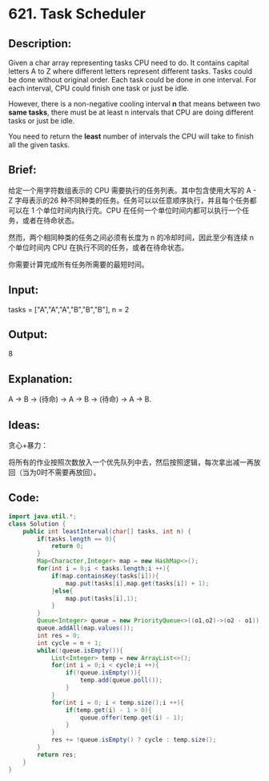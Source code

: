 # 621. Task Scheduler

## Description:

Given a char array representing tasks CPU need to do. It contains capital letters A to Z where different letters represent different tasks. Tasks could be done without original order. Each task could be done in one interval. For each interval, CPU could finish one task or just be idle.

However, there is a non-negative cooling interval **n** that means between two **same tasks**, there must be at least n intervals that CPU are doing different tasks or just be idle.

You need to return the **least** number of intervals the CPU will take to finish all the given tasks.

## Brief:

给定一个用字符数组表示的 CPU 需要执行的任务列表。其中包含使用大写的 A - Z 字母表示的26 种不同种类的任务。任务可以以任意顺序执行，并且每个任务都可以在 1 个单位时间内执行完。CPU 在任何一个单位时间内都可以执行一个任务，或者在待命状态。

然而，两个相同种类的任务之间必须有长度为 n 的冷却时间，因此至少有连续 n 个单位时间内 CPU 在执行不同的任务，或者在待命状态。

你需要计算完成所有任务所需要的最短时间。

## Input:

tasks = ["A","A","A","B","B","B"], n = 2

## Output:

8

## Explanation:

A -> B -> (待命) -> A -> B -> (待命) -> A -> B.

## Ideas:

贪心+暴力：

​	将所有的作业按照次数放入一个优先队列中去，然后按照逻辑，每次拿出减一再放回（当为0时不需要再放回）。

## Code:

```java
import java.util.*;
class Solution {
    public int leastInterval(char[] tasks, int n) {
        if(tasks.length == 0){
            return 0;
        }
        Map<Character,Integer> map = new HashMap<>();
        for(int i = 0;i < tasks.length;i ++){
            if(map.containsKey(tasks[i])){
                map.put(tasks[i],map.get(tasks[i]) + 1);
            }else{
                map.put(tasks[i],1);
            }
        }
        Queue<Integer> queue = new PriorityQueue<>((o1,o2)->(o2 - o1));
        queue.addAll(map.values());
        int res = 0;
        int cycle = n + 1;
        while(!queue.isEmpty()){
            List<Integer> temp = new ArrayList<>();
            for(int i = 0;i < cycle;i ++){
                if(!queue.isEmpty()){
                    temp.add(queue.poll());
                }
            }
            for(int i = 0; i < temp.size();i ++){
                if(temp.get(i) - 1 > 0){
                    queue.offer(temp.get(i) - 1);
                }
            }
            res += !queue.isEmpty() ? cycle : temp.size();
        }
        return res;
    }
}
```

